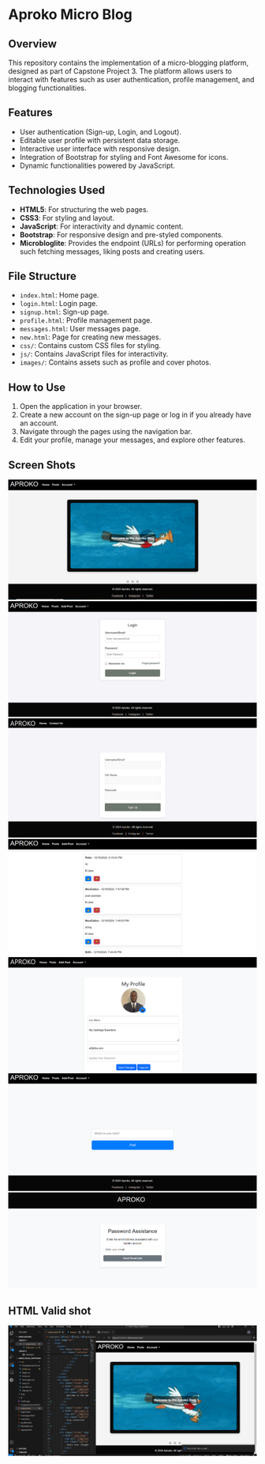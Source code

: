 # Aproko Micro Blog

## Overview
This repository contains the implementation of a micro-blogging platform, designed as part of Capstone Project 3. The platform allows users to interact with features such as user authentication, profile management, and blogging functionalities.

## Features
- User authentication (Sign-up, Login, and Logout).
- Editable user profile with persistent data storage.
- Interactive user interface with responsive design.
- Integration of Bootstrap for styling and Font Awesome for icons.
- Dynamic functionalities powered by JavaScript.

## Technologies Used
- **HTML5**: For structuring the web pages.
- **CSS3**: For styling and layout.
- **JavaScript**: For interactivity and dynamic content.
- **Bootstrap**: For responsive design and pre-styled components.
- **Microbloglite**: Provides the endpoint (URLs) for performing operation such fetching messages, liking posts and creating users. 

## File Structure
- `index.html`: Home page.
- `login.html`: Login page.
- `signup.html`: Sign-up page.
- `profile.html`: Profile management page.
- `messages.html`: User messages page.
- `new.html`: Page for creating new messages.
- `css/`: Contains custom CSS files for styling.
- `js/`: Contains JavaScript files for interactivity.
- `images/`: Contains assets such as profile and cover photos.

## How to Use
1. Open the application in your browser.
2. Create a new account on the sign-up page or log in if you already have an account.
3. Navigate through the pages using the navigation bar.
4. Edit your profile, manage your messages, and explore other features.

## Screen Shots 
![HomePage](/img/readpic1.png "Homepage Screenshot")
![LoginPage](img/loginpic.png "LoginPage Screenshot")
![SignupPage](img/signup.png "SignupPage Screenshot")
![MessagesPage](img/ReadpicMessage2.png "MessagesPage Screenshot")
![ProfilePage](img/profile.png "ProfilePage Screenshot")
![NewPage](img/newpic.png "NewPage Screenshot")
![ForgetpasswordPage](img/forget.png "ForgetpasswordPage Screenshot")

## HTML Valid shot
![validhtml](img/valid.png "validhtml Screenshot")




